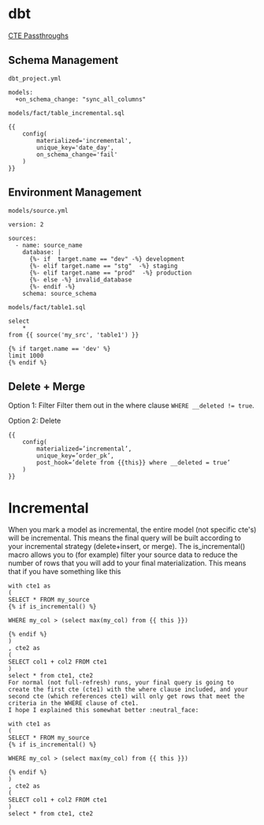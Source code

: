 # dbt
[CTE Passthroughs](https://discourse.getdbt.com/t/ctes-are-passthroughs-some-research/155/3)

## Schema Management

`dbt_project.yml`
```
models:
  +on_schema_change: "sync_all_columns"
```

`models/fact/table_incremental.sql`
```
{{
    config(
        materialized='incremental',
        unique_key='date_day',
        on_schema_change='fail'
    )
}}
```

## Environment Management
`models/source.yml`
```
version: 2
 
sources:
  - name: source_name 
    database: |
      {%- if  target.name == "dev" -%} development
      {%- elif target.name == "stg"  -%} staging
      {%- elif target.name == "prod"  -%} production
      {%- else -%} invalid_database
      {%- endif -%}
    schema: source_schema
```

`models/fact/table1.sql`
```
select
    *
from {{ source('my_src', 'table1') }}

{% if target.name == 'dev' %}
limit 1000
{% endif %}
```

## Delete + Merge
Option 1: Filter
Filter them out in the where clause `WHERE __deleted != true`.

Option 2: Delete
```
{{
    config(
        materialized=’incremental’,
        unique_key=’order_pk’,
        post_hook=’delete from {{this}} where __deleted = true’
    )
}}
``` 


# Incremental 

When you mark a model as incremental, the entire model (not specific cte's) will be incremental. This means the final query will be built according to your incremental strategy (delete+insert, or merge).
The is_incremental() macro allows you to (for example) filter your source data to reduce the number of rows that you will add to your final materialization.
This means that if you have something like this
```
with cte1 as
(
SELECT * FROM my_source
{% if is_incremental() %}

WHERE my_col > (select max(my_col) from {{ this }})

{% endif %}
)
, cte2 as 
(
SELECT col1 + col2 FROM cte1
)
select * from cte1, cte2
For normal (not full-refresh) runs, your final query is going to create the first cte (cte1) with the where clause included, and your second cte (which references cte1) will only get rows that meet the criteria in the WHERE clause of cte1.
I hope I explained this somewhat better :neutral_face:

with cte1 as
(
SELECT * FROM my_source
{% if is_incremental() %}

WHERE my_col > (select max(my_col) from {{ this }})

{% endif %}
)
, cte2 as 
(
SELECT col1 + col2 FROM cte1
)
select * from cte1, cte2
```